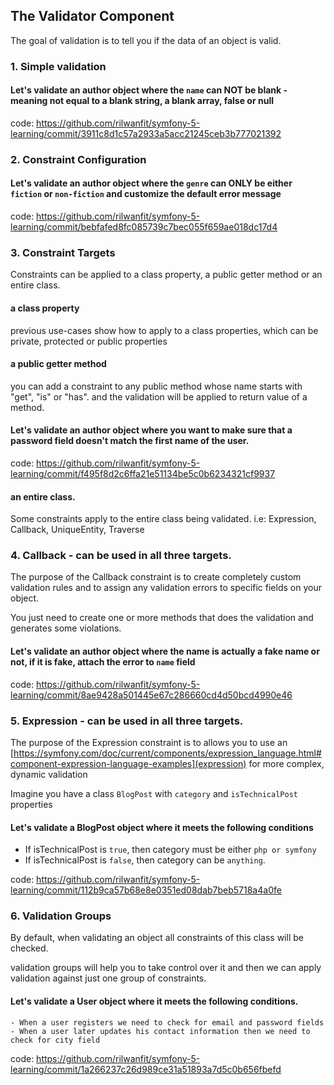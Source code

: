 ## The Validator Component
The goal of validation is to tell you if the data of an object is valid.

### 1. Simple validation 
#### Let's validate an author object where the `name` can NOT be blank -  meaning not equal to a blank string, a blank array, false or null

code: https://github.com/rilwanfit/symfony-5-learning/commit/3911c8d1c57a2933a5acc21245ceb3b777021392

### 2. Constraint Configuration

#### Let's validate an author object where the `genre` can ONLY be either `fiction` or `non-fiction` and customize the default error message

code: https://github.com/rilwanfit/symfony-5-learning/commit/bebfafed8fc085739c7bec055f659ae018dc17d4

### 3. Constraint Targets 

Constraints can be applied to a class property, a public getter method or an entire class.

#### a class property
previous use-cases show how to apply to a class properties, which can be private, protected or public properties

#### a public getter method 

you can add a constraint to any public method whose name starts with "get", "is" or "has". and the validation will be applied to return value of a method.

#### Let's validate an author object where you want to make sure that a password field doesn't match the first name of the user.

code: https://github.com/rilwanfit/symfony-5-learning/commit/f495f8d2c6ffa21e51134be5c0b6234321cf9937

#### an entire class.

Some constraints apply to the entire class being validated. i.e: Expression, Callback, UniqueEntity, Traverse

### 4. Callback - can be used in all three targets.

The purpose of the Callback constraint is to create completely custom validation rules and to assign any validation errors to specific fields on your object.

 You just need to create one or more methods that does the validation and generates some violations.
 
#### Let's validate an author object where the name is actually a fake name or not, if it is fake, attach the error to `name` field
 
 code: https://github.com/rilwanfit/symfony-5-learning/commit/8ae9428a501445e67c286660cd4d50bcd4990e46 
 
### 5. Expression - can be used in all three targets.

The purpose of the Expression constraint is to allows you to use an [https://symfony.com/doc/current/components/expression_language.html#component-expression-language-examples](expression) for more complex, dynamic validation

Imagine you have a class `BlogPost` with `category` and `isTechnicalPost` properties

#### Let's validate a BlogPost object where it meets the following conditions
   - If isTechnicalPost is `true`, then category must be either `php or symfony`
   - If isTechnicalPost is `false`, then category can be `anything`.

   code: https://github.com/rilwanfit/symfony-5-learning/commit/112b9ca57b68e8e0351ed08dab7beb5718a4a0fe
   
### 6. Validation Groups

By default, when validating an object all constraints of this class will be checked.

validation groups will help you to take control over it and then we can apply validation against just one group of constraints.

#### Let's validate a User object where it meets the following conditions.
    - When a user registers we need to check for email and password fields
    - When a user later updates his contact information then we need to check for city field

code: https://github.com/rilwanfit/symfony-5-learning/commit/1a266237c26d989ce31a51893a7d5c0b656fbefd